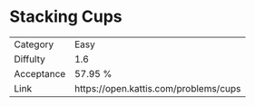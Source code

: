 # Stacking Cups

<table>
    <tr>
        <td>Category</td>
        <td>Easy</td>
    </tr>
    <tr>
        <td>Diffulty</td>
        <td>1.6</td>
    </tr>
    <tr>
        <td>Acceptance</td>
        <td>57.95 %</td>
    </tr>
    <tr>
        <td>Link</td>
        <td>https://open.kattis.com/problems/cups</td>
    </tr>
</table>